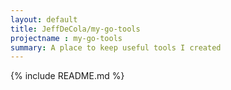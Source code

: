 ```yaml
---
layout: default
title: JeffDeCola/my-go-tools
projectname : my-go-tools
summary: A place to keep useful tools I created
---
```


{% include README.md %}


